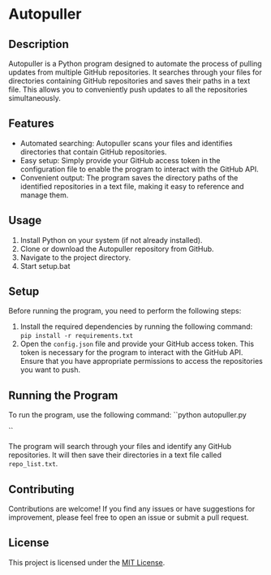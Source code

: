 # Autopuller

## Description
Autopuller is a Python program designed to automate the process of pulling updates from multiple GitHub repositories. It searches through your files for directories containing GitHub repositories and saves their paths in a text file. This allows you to conveniently push updates to all the repositories simultaneously.

## Features
- Automated searching: Autopuller scans your files and identifies directories that contain GitHub repositories.
- Easy setup: Simply provide your GitHub access token in the configuration file to enable the program to interact with the GitHub API.
- Convenient output: The program saves the directory paths of the identified repositories in a text file, making it easy to reference and manage them.

## Usage
1. Install Python on your system (if not already installed).
2. Clone or download the Autopuller repository from GitHub.
3. Navigate to the project directory.
4. Start setup.bat


## Setup
Before running the program, you need to perform the following steps:

1. Install the required dependencies by running the following command:
``pip install -r requirements.txt``
2. Open the `config.json` file and provide your GitHub access token. This token is necessary for the program to interact with the GitHub API. Ensure that you have appropriate permissions to access the repositories you want to push.

## Running the Program
To run the program, use the following command:
``python autopuller.py

``

The program will search through your files and identify any GitHub repositories. It will then save their directories in a text file called `repo_list.txt`.

## Contributing
Contributions are welcome! If you find any issues or have suggestions for improvement, please feel free to open an issue or submit a pull request.

## License
This project is licensed under the [MIT License](LICENSE).

